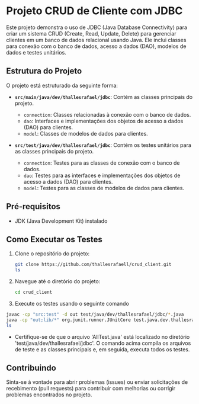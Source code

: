 # Projeto CRUD de Cliente com JDBC

Este projeto demonstra o uso de JDBC (Java Database Connectivity) para criar um sistema CRUD (Create, Read, Update, Delete) para gerenciar clientes em um banco de dados relacional usando Java. Ele inclui classes para conexão com o banco de dados, acesso a dados (DAO), modelos de dados e testes unitários.

## Estrutura do Projeto

O projeto está estruturado da seguinte forma:

- **`src/main/java/dev/thallesrafael/jdbc`**: Contém as classes principais do projeto.
  - `connection`: Classes relacionadas à conexão com o banco de dados.
  - `dao`: Interfaces e implementações dos objetos de acesso a dados (DAO) para clientes.
  - `model`: Classes de modelos de dados para clientes.

- **`src/test/java/dev/thallesrafael/jdbc`**: Contém os testes unitários para as classes principais do projeto.
  - `connection`: Testes para as classes de conexão com o banco de dados.
  - `dao`: Testes para as interfaces e implementações dos objetos de acesso a dados (DAO) para clientes.
  - `model`: Testes para as classes de modelos de dados para clientes.

## Pré-requisitos

- JDK (Java Development Kit) instalado

## Como Executar os Testes

1. Clone o repositório do projeto:

   ```bash
   git clone https://github.com/thallesrafaell/crud_client.git
   ls
    ```  

2. Navegue até o diretório do projeto:
   ```bash
   cd crud_client
    ```
3. Execute os testes usando o seguinte comando
  ```bash
  javac -cp "src:test" -d out test/java/dev/thallesrafael/jdbc/*.java
  java -cp "out;lib/*" org.junit.runner.JUnitCore test.java.dev.thallesrafael.jdbc.AllTest
  ls
  ```

  - Certifique-se de que o arquivo 'AllTest.java' está localizado no diretório 'test/java/dev/thallesrafael/jdbc'.
    O comando acima compila os arquivos de teste e as classes principais e, em seguida, executa todos os testes.

## Contribuindo
  Sinta-se à vontade para abrir problemas (issues) ou enviar solicitações de recebimento (pull requests) para contribuir com melhorias ou corrigir problemas encontrados no projeto.


